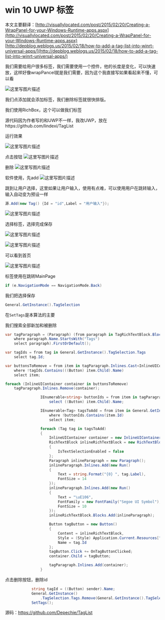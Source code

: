 # win 10 UWP 标签

本文主要翻译：[http://visuallylocated.com/post/2015/02/20/Creating-a-WrapPanel-for-your-Windows-Runtime-apps.aspx](http://visuallylocated.com/post/2015/02/20/Creating-a-WrapPanel-for-your-Windows-Runtime-apps.aspx)    [http://depblog.weblogs.us/2015/02/18/how-to-add-a-tag-list-into-winrt-universal-apps/](http://depblog.weblogs.us/2015/02/18/how-to-add-a-tag-list-into-winrt-universal-apps/)  

我们需要给用户很多标签，我们需要使用一个控件，他的长度是变化，可以快速放，这样好像wrapPancel就是我们需要，因为这个我直接写如果看起来不懂，可以看
<!--more-->
<!-- CreateTime:2020/3/5 9:26:17 -->


<div id="toc"></div>

![这里写图片描述](http://img.blog.csdn.net/20160428154345998)

我们点添加就会添加标签，我们删除标签就很快排版。

我们使用RichBox，这个可以做我们标签

源代码因为作者写的和UWP不一样，我改UWP，放在https://github.com/lindexi/TagList

运行效果

![这里写图片描述](http://img.blog.csdn.net/20160429102218298)

点击按钮
![这里写图片描述](http://img.blog.csdn.net/20160429102248655)

删除
![这里写图片描述](http://img.blog.csdn.net/20160429102311111)

软件使用，先add
![这里写图片描述](http://img.blog.csdn.net/20160429102913148)

跳到让用户选择，这里如果让用户输入，使用有点难，可以使用用户在跳转输入，输入自动变为预设一样

```csharp
源.Add(new Tag() {Id = "id",Label = "用户输入"});
```

![这里写图片描述](http://img.blog.csdn.net/20160429103328037)

选择标签，选择完成保存

![这里写图片描述](http://img.blog.csdn.net/20160429103355334)

![这里写图片描述](http://img.blog.csdn.net/20160429103411522)

可以看到首页

![这里写图片描述](http://img.blog.csdn.net/20160429103435514)

标签使用在跳转MainPage

```csharp
if (e.NavigationMode == NavigationMode.Back)
```

我们把选择保存

```csharp
General.GetInstance().TagSelection
```

在`SetTags`是本算法的主要

我们搜索全部新加和被删除

```csharp
var tagParagraph = (Paragraph) (from paragraph in TagRichTextBlock.Blocks
    where paragraph.Name.StartsWith("Tags")
    select paragraph).FirstOrDefault();

var tagIds = from tag in General.GetInstance().TagSelection.Tags
    select tag.Id;

var buttonsToRemove = from item in tagParagraph.Inlines.Cast<InlineUIContainer>()
    where !tagIds.Contains(((Button) item.Child).Name)
    select item;

foreach (InlineUIContainer container in buttonsToRemove)
    tagParagraph.Inlines.Remove(container);
```

```csharp
                IEnumerable<string> buttonIds = from item in tagParagraph.Inlines.Cast<InlineUIContainer>()
                    select ((Button) item.Child).Name;

                IEnumerable<Tag> tagsToAdd = from item in General.GetInstance().TagSelection.Tags
                    where !buttonIds.Contains(item.Id)
                    select item;

                foreach (Tag tag in tagsToAdd)
                {
                    InlineUIContainer container = new InlineUIContainer();
                    RichTextBlock inlineRichTextBlock = new RichTextBlock()
                    {
                        IsTextSelectionEnabled = false
                    };
                    Paragraph inlineParagraph = new Paragraph();
                    inlineParagraph.Inlines.Add(new Run()
                    {
                        Text = string.Format("{0} ", tag.Label),
                        FontSize = 14
                    });
                    inlineParagraph.Inlines.Add(new Run()
                    {
                        Text = "\uE106",
                        FontFamily = new FontFamily("Segoe UI Symbol"),
                        FontSize = 10
                    });
                    inlineRichTextBlock.Blocks.Add(inlineParagraph);

                    Button tagButton = new Button()
                    {
                        Content = inlineRichTextBlock,
                        Style = (Style) Application.Current.Resources["TagButtonStyle"],
                        Name = tag.Id
                    };
                    tagButton.Click += OnTagButtonClicked;
                    container.Child = tagButton;

                    tagParagraph.Inlines.Add(container);
                }
```

点击删除按钮，删除id

```csharp
            string tagId = ((Button) sender).Name;
            General.GetInstance()
                .TagSelection.Tags.Remove(General.GetInstance().TagSelection.Tags.Single(item => item.Id.Equals(tagId)));
            SetTags();
```


源码：https://github.com/Depechie/TagList

